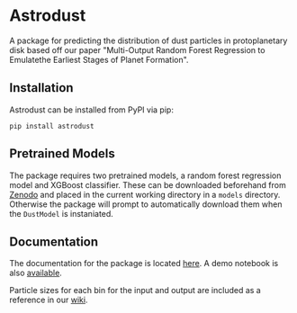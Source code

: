 # Astrodust

A package for predicting the distribution of dust particles in protoplanetary disk based off our paper "Multi-Output Random Forest Regression to Emulatethe Earliest Stages of Planet Formation".

## Installation

Astrodust can be installed from PyPI via pip: 

`pip install astrodust`

## Pretrained Models

The package requires two pretrained models, a random forest regression model and XGBoost classifier. These can be downloaded beforehand from [Zenodo](https://zenodo.org/record/4662910#.YGx_bGRue3I) and placed in the current working directory in a `models` directory. Otherwise the package will prompt to automatically download them when the `DustModel` is instaniated.

## Documentation

The documentation for the package is located [here](https://kehoffman3.github.io/astrodust/docs/astrodust.html). A demo notebook is also [available](https://github.com/kehoffman3/astrodust/blob/master/demo/demo.ipynb).

Particle sizes for each bin for the input and output are included as a reference in our [wiki](https://github.com/kehoffman3/astrodust/wiki/Particle-Sizes).

